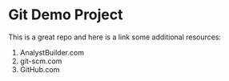 # Git Demo Project
This is a great repo and here is a link some additional resources:

1. AnalystBuilder.com
2. git-scm.com
3. GitHub.com
